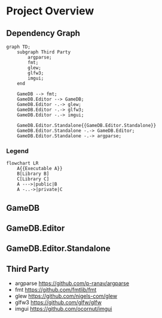 # Project Overview

## Dependency Graph

```mermaid
graph TD;
    subgraph Third Party
        argparse;
        fmt;
        glew;
        glfw3;
        imgui;
    end

    GameDB --> fmt;
    GameDB.Editor --> GameDB;
    GameDB.Editor -.-> glew;
    GameDB.Editor -.-> glfw3;
    GameDB.Editor -.-> imgui;

    GameDB.Editor.Standalone{{GameDB.Editor.Standalone}}
    GameDB.Editor.Standalone -.-> GameDB.Editor;
    GameDB.Editor.Standalone -.-> argparse;
```

### Legend

```mermaid
flowchart LR
    A{{Executable A}}
    B[Library B]
    C[Library C]
    A --->|public|B
    A -..->|private|C
```

## GameDB

## GameDB.Editor

## GameDB.Editor.Standalone

## Third Party

-   argparse <https://github.com/p-ranav/argparse>
-   fmt <https://github.com/fmtlib/fmt>
-   glew <https://github.com/nigels-com/glew>
-   glfw3 <https://github.com/glfw/glfw>
-   imgui <https://github.com/ocornut/imgui>

